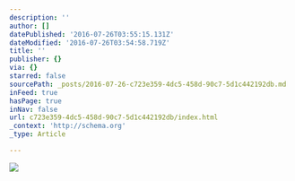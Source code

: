 ```yaml
---
description: ''
author: []
datePublished: '2016-07-26T03:55:15.131Z'
dateModified: '2016-07-26T03:54:58.719Z'
title: ''
publisher: {}
via: {}
starred: false
sourcePath: _posts/2016-07-26-c723e359-4dc5-458d-90c7-5d1c442192db.md
inFeed: true
hasPage: true
inNav: false
url: c723e359-4dc5-458d-90c7-5d1c442192db/index.html
_context: 'http://schema.org'
_type: Article

---
```

![](https://the-grid-user-content.s3-us-west-2.amazonaws.com/125912ed-225a-4dba-a679-c443f9ab7fd6.jpg)